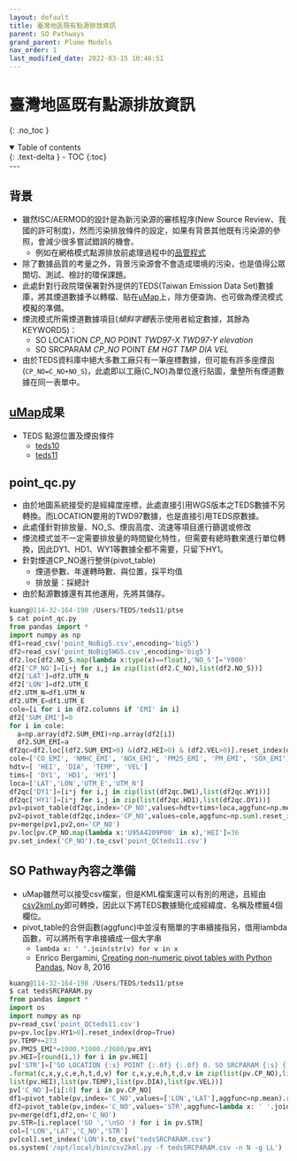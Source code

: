 ```yaml
---
layout: default
title: 臺灣地區既有點源排放資訊
parent: SO Pathways
grand_parent: Plume Models
nav_order: 1
last_modified_date: 2022-03-15 10:46:51
---
```

# 臺灣地區既有點源排放資訊
{: .no_toc }

<details open markdown="block">
  <summary>
    Table of contents
  </summary>
  {: .text-delta }
- TOC
{:toc}
</details>
---

## 背景
- 雖然ISC/AERMOD的設計是為新污染源的審核程序(New Source Review、我國的許可制度)，然而污染排放條件的設定，如果有背景其他既有污染源的參照，會減少很多嘗試錯誤的機會。
  - 例如在網格模式點源排放前處理過程中的[品管程式](/Focus-on-Air-Quality/EmisProc/ptse/ptse_sub/#確認資料庫的正確性)
- 除了數據品質的考量之外，背景污染源會不會造成環境的污染，也是值得公眾關切、測試、檢討的環保課題。
- 此處針對行政院環保署對外提供的TEDS(Taiwan Emission Data Set)數據庫，將其煙道數據予以轉檔、貼在[uMap](/Focus-on-Air-Quality/utilities/GIS/UMAP/)上，除方便查詢、也可做為煙流模式模擬的準備。
- 煙流模式所需煙道數據項目(*傾斜字體*表示使用者給定數據，其餘為KEYWORDS)：
  - SO LOCATION *CP_NO* POINT *TWD97-X* *TWD97-Y* *elevation*  
  - SO SRCPARAM *CP_NO* POINT *EM* *HGT* *TMP* *DIA* *VEL*
- 由於TEDS資料庫中絕大多數工廠只有一筆座標數據，但可能有許多座煙囪(`CP_NO=C_NO+NO_S`)，此處即以工廠(C_NO)為單位進行貼圖，彙整所有煙道數據在同一表單中。

## [uMap](/Focus-on-Air-Quality/utilities/GIS/UMAP/)成果
- TEDS 點源位置及煙囪條件
  - [teds10](https://umap.openstreetmap.fr/zh/map/teds10-point-data-pm25_594438#7/24.062/120.822)
  - [teds11](https://umap.openstreetmap.fr/zh/map/teds11-point-data-pm25_728979#8/24.172/120.086)

## point_qc.py
- 由於地圖系統接受的是經緯度座標，此處直接引用WGS版本之TEDS數據不另轉換。而LOCATION要用的TWD97數據，也是直接引用TEDS原數據。
- 此處僅針對排放量、NO_S、煙囪高度、流速等項目進行篩選或修改
- 煙流模式並不一定需要排放量的時間變化特性，但需要有總時數來進行單位轉換，因此DY1、HD1、WY1等數據全都不需要，只留下HY1。
- 針對煙道CP_NO進行整併(pivot_table)
  - 煙道參數、年運轉時數、與位置，採平均值
  - 排放量：採總計
- 由於點源數據還有其他運用，先將其儲存。

```python
kuang@114-32-164-198 /Users/TEDS/teds11/ptse
$ cat point_qc.py
from pandas import *
import numpy as np
df1=read_csv('point_NoBig5.csv',encoding='big5')
df2=read_csv('point_NoBig5WGS.csv',encoding='big5')
df2.loc[df2.NO_S.map(lambda x:type(x)==float),'NO_S']='Y000'
df2['CP_NO']=[i+j for i,j in zip(list(df2.C_NO),list(df2.NO_S))]
df2['LAT']=df2.UTM_N
df2['LON']=df2.UTM_E
df2.UTM_N=df1.UTM_N
df2.UTM_E=df1.UTM_E
cole=[i for i in df2.columns if 'EMI' in i]
df2['SUM_EMI']=0
for i in cole:
  a=np.array(df2.SUM_EMI)+np.array(df2[i])
  df2.SUM_EMI=a
df2qc=df2.loc[(df2.SUM_EMI>0) &(df2.HEI>0) & (df2.VEL>0)].reset_index(drop=True)
cole=['CO_EMI', 'NMHC_EMI', 'NOX_EMI', 'PM25_EMI', 'PM_EMI', 'SOX_EMI']
hdtv=[ 'HEI', 'DIA', 'TEMP', 'VEL']
tims=[ 'DY1', 'HD1', 'HY1']
loca=['LAT','LON','UTM_E','UTM_N']
df2qc['DY1']=[i*j for i,j in zip(list(df2qc.DW1),list(df2qc.WY1))]
df2qc['HY1']=[i*j for i,j in zip(list(df2qc.HD1),list(df2qc.DY1))]
pv1=pivot_table(df2qc,index='CP_NO',values=hdtv+tims+loca,aggfunc=np.mean).reset_index()
pv2=pivot_table(df2qc,index='CP_NO',values=cole,aggfunc=np.sum).reset_index()
pv=merge(pv1,pv2,on='CP_NO')
pv.loc[pv.CP_NO.map(lambda x:'U95A4209P00' in x),'HEI']=36
pv.set_index('CP_NO').to_csv('point_QCteds11.csv')
```

## SO Pathway內容之準備
- uMap雖然可以接受csv檔案，但是KML檔案還可以有別的用途，且經由[csv2kml.py]()即可轉換，因此以下將TEDS數據簡化成經緯度、名稱及標籤4個欄位。
- pivot_table的合併函數(aggfunc)中並沒有簡單的字串續接指另，借用lambda函數，可以將所有字串接續成一個大字串
  - `lambda x: ' '.join(str(v) for v in x`
  - Enrico Bergamini, [Creating non-numeric pivot tables with Python Pandas](https://medium.com/@enricobergamini/creating-non-numeric-pivot-tables-with-python-pandas-7aa9dfd788a7), Nov 8, 2016
```python
kuang@114-32-164-198 /Users/TEDS/teds11/ptse
$ cat tedsSRCPARAM.py
from pandas import *
import os
import numpy as np
pv=read_csv('point_QCteds11.csv')
pv=pv.loc[pv.HY1>0].reset_index(drop=True)
pv.TEMP+=273
pv.PM25_EMI*=1000.*1000./3600/pv.HY1
pv.HEI=[round(i,1) for i in pv.HEI]
pv['STR']=['SO LOCATION {:s} POINT {:.0f} {:.0f} 0. SO SRCPARAM {:s} {:f} {:.1f} {:3.1f} {:3.1f} {:3.1f} '\
.format(c,x,y,c,e,h,t,d,v) for c,x,y,e,h,t,d,v in zip(list(pv.CP_NO),list(pv.UTM_E),list(pv.UTM_N),list(pv.PM25_EMI),\
list(pv.HEI),list(pv.TEMP),list(pv.DIA),list(pv.VEL))]
pv['C_NO']=[i[:8] for i in pv.CP_NO]
df1=pivot_table(pv,index='C_NO',values=['LON','LAT'],aggfunc=np.mean).reset_index()
df2=pivot_table(pv,index='C_NO',values='STR',aggfunc=lambda x: ' '.join(str(v) for v in x)).reset_index()
pv=merge(df1,df2,on='C_NO')
pv.STR=[i.replace('SO ','\nSO ') for i in pv.STR]
col=['LON','LAT','C_NO','STR']
pv[col].set_index('LON').to_csv('tedsSRCPARAM.csv')
os.system('/opt/local/bin/csv2kml.py -f tedsSRCPARAM.csv -n N -g LL')
```